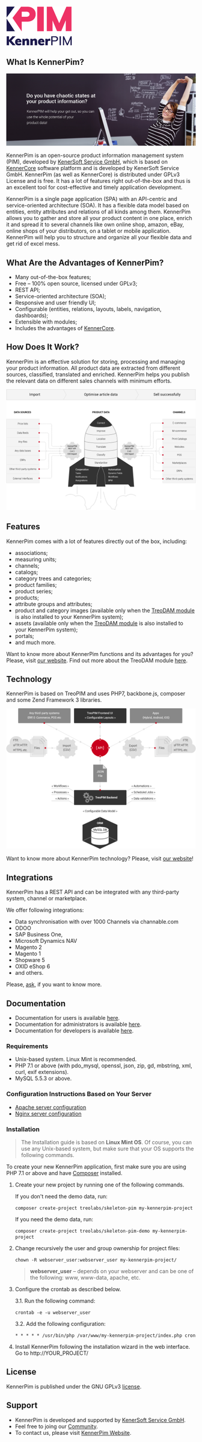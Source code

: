 ![kenner_pim_logo](docs/_assets/kenner_pim_logo.png)

## What Is KennerPim?

![anne](docs/_assets/kenner_pim_banner_employee_eng2.png)

KennerPim is an open-source product information management system (PIM), developed by [KenerSoft Service GmbH](https://kenersoft.de), which is based on [KennerCore](https://github.com/Kenner-Soft-Service-GmbH/kennercore) software platform and is developed by KenerSoft Service GmbH. KennerPim (as well as KennerCore) is distributed under GPLv3 License and is free. It has a lot of features right out-of-the-box and thus is an excellent tool for cost-effective and timely application development.

KennerPim is a single page application (SPA) with an API-centric and service-oriented architecture (SOA). It has a flexible data model based on entities, entity attributes and relations of all kinds among them. KennerPim allows you to gather and store all your product content in one place, enrich it and spread it to several channels like own online shop, amazon, eBay, online shops of your distributors, on a tablet or mobile application. KennerPim will help you to structure and organize all your flexible data and get rid of excel mess. 

## What Are the Advantages of KennerPim?

- Many out-of-the-box features;
- Free – 100% open source, licensed under GPLv3;
- REST API;
- Service-oriented architecture (SOA);
- Responsive and user friendly UI;
- Configurable (entities, relations, layouts, labels, navigation, dashboards);
- Extensible with modules;
- Includes the advantages of [KennerCore](https://github.com/Kenner-Soft-Service-GmbH/kennercore).

## How Does It Work?

KennerPim is an effective solution for storing, processing and managing your product information. All product data are extracted from different sources, classified, translated and enriched. KennerPim helps you publish the relevant data on different sales channels with minimum efforts. 

![unctions_banne](docs/_assets/kenner_pim_how_it_works_scheme_en.png)

## Features

KennerPim comes with a lot of features directly out of the box, including:

- associations;
- measuring units;
- channels;
- catalogs;
- category trees and categories;
- product families;
- product series;
- products;
- attribute groups and attributes;
- product and category images (available only when the [TreoDAM module](https://treodam.com) is also installed to your KennerPim system);
- assets (available only when the [TreoDAM module](https://treodam.com) is also installed to your KennerPim system);  
- portals;
- and much more.

Want to know more about KennerPim functions and its advantages for you? Please, visit [our website](https://kennerpim.de). Find out more about the TreoDAM module [here](https://treodam.com).

## Technology

KennerPim is based on TreoPIM and uses PHP7, backbone.js, composer and some Zend Framework 3 libraries.

![Technology_schem](docs/_assets/technologie_scheme_eng.png)

Want to know more about KennerPim technology? Please, visit [our website](http://kennerpim.de)!

## Integrations

KennerPim has a REST API and can be integrated with any third-party system, channel or marketplace. 

We offer following integrations:

- Data synchronisation with over 1000 Channels via channable.com
- ODOO
- SAP Business One,
- Microsoft Dynamics NAV
- Magento 2
- Magento 1
- Shopware 5
- OXID eShop 6
- and others.

Please, [ask](https://treopim.com/contact), if you want to know more.

## Documentation

- Documentation for users is available [here](docs/en/user-guide).
- Documentation for administrators is available [here](docs/en/administration/).
- Documentation for developers is available [here](docs/).

### Requirements

* Unix-based system. Linux Mint is recommended.
* PHP 7.1 or above (with pdo_mysql, openssl, json, zip, gd, mbstring, xml, curl, exif extensions).
* MySQL 5.5.3 or above.

### Configuration Instructions Based on Your Server

* [Apache server configuration](https://github.com/Kenner-Soft-Service-GmbH/kennerpim/blob/master/docs/en/administration/apache-server-configuration.md)
* [Nginx server configuration](https://github.com/Kenner-Soft-Service-GmbH/kennerpim/blob/master/docs/en/administration/nginx-server-configuration.md)

### Installation

> The Installation guide is based on **Linux Mint OS**. Of course, you can use any Unix-based system, but make sure that your OS supports the following commands.<br/>

To create your new KennerPim application, first make sure you are using PHP 7.1 or above and have [Composer](https://getcomposer.org/) installed.

1. Create your new project by running one of the following commands.

   If you don't need the demo data, run:
   ```
   composer create-project treolabs/skeleton-pim my-kennerpim-project
   ```
   If you need the demo data, run:
    ```
   composer create-project treolabs/skeleton-pim-demo my-kennerpim-project
   ```   

2. Change recursively the user and group ownership for project files: 
   ```
   chown -R webserver_user:webserver_user my-kennerpim-project/
   ```
   >**webserver_user** – depends on your webserver and can be one of the following: www, www-data, apache, etc.

3. Configure the crontab as described below.

   3.1. Run the following command:
      ```
      crontab -e -u webserver_user
      ```
   3.2. Add the following configuration:
      ```
      * * * * * /usr/bin/php /var/www/my-kennerpim-project/index.php cron
      ```      

4. Install KennerPim following the installation wizard in the web interface. Go to http://YOUR_PROJECT/
     
## License

KennerPim is published under the GNU GPLv3 [license](LICENSE.txt).

## Support

- KennerPim is developed and supported by [KenerSoft Service GmbH](https://kenersoft.de).
- Feel free to joing our [Community](https://kenersoft.de).
- To contact us, please visit [KennerPim Website](https://kennerpim.de).
